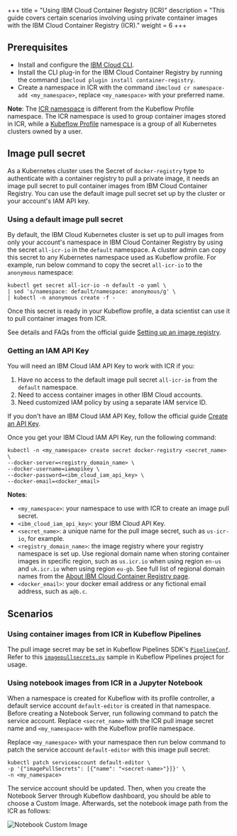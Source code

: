 +++
title = "Using IBM Cloud Container Registry (ICR)"
description = "This guide covers certain scenarios involving using private container images with the IBM Cloud Container Registry (ICR)."
weight = 6
+++

## Prerequisites

* Install and configure the [IBM Cloud CLI](https://cloud.ibm.com/docs/cli?topic=cli-getting-started).
* Install the CLI plug-in for the IBM Cloud Container Registry by running the command `ibmcloud plugin install container-registry`.
* Create a namespace in ICR with the command `ibmcloud cr namespace-add <my_namespace>`, replace `<my_namespace>` with your preferred name.

**Note**: The [ICR namespace](https://cloud.ibm.com/docs/Registry?topic=Registry-getting-started#gs_registry_namespace_add) is different from the Kubeflow Profile namespace. The ICR namespace is used to group container images stored in ICR, while a [Kubeflow Profile](/docs/components/multi-tenancy/overview/) namespace is a group of all Kubernetes clusters owned by a user.

## Image pull secret

As a Kubernetes cluster uses the Secret of `docker-registry` type to authenticate with a container registry to pull a private image, it needs an image pull secret to pull container images from IBM Cloud Container Registry. You can use the default image pull secret set up by the cluster or your account's IAM API key.

### Using a default image pull secret

By default, the IBM Cloud Kubernetes cluster is set up to pull images from only your account's namespace in IBM Cloud Container Registry by using the secret `all-icr-io` in the `default` namespace. A cluster admin can copy this secret to any Kubernetes namespace used as Kubeflow profile. For example, run below command to copy the secret `all-icr-io` to the `anonymous` namespace:

```
kubectl get secret all-icr-io -n default -o yaml \
| sed 's/namespace: default/namespace: anonymous/g' \
| kubectl -n anonymous create -f -
```

Once this secret is ready in your Kubeflow profile, a data scientist can use it to pull container images from ICR.

See details and FAQs from the official guide [Setting up an image registry](https://cloud.ibm.com/docs/containers?topic=containers-registry).

### Getting an IAM API Key

You will need an IBM Cloud IAM API Key to work with ICR if you:
1. Have no access to the default image pull secret `all-icr-io` from the `default` namespace.
2. Need to access container images in other IBM Cloud accounts.
3. Need customized IAM policy by using a separate IAM service ID.

If you don't have an IBM Cloud IAM API Key, follow the official guide [Create an API Key](https://cloud.ibm.com/docs/account?topic=account-userapikey#create_user_key).

Once you get your IBM Cloud IAM API Key, run the following command:

```
kubectl -n <my_namespace> create secret docker-registry <secret_name> \
--docker-server=<registry_domain_name> \
--docker-username=iamapikey \
--docker-password=<ibm_cloud_iam_api_key> \
--docker-email=<docker_email>
```

**Notes**:
* `<my_namespace>`: your namespace to use with ICR to create an image pull secret.
* `<ibm_cloud_iam_api_key>`: your IBM Cloud API Key.
* `<secret_name>`: a unique name for the pull image secret, such as `us-icr-io`, for example.
* `<registry_domain_name>`: the image registry where your registry namespace is set up. Use regional domain name when storing container images in specific region, such as `us.icr.io` when using region `en-us` and `uk.icr.io` when using region `eu-gb`. See full list of regional domain names from the [About IBM Cloud Container Registry page](https://cloud.ibm.com/docs/Registry?topic=Registry-registry_overview#registry_regions_local).
* `<docker_email>`: your docker email address or any fictional email address, such as `a@b.c`.

## Scenarios

### Using container images from ICR in Kubeflow Pipelines

The pull image secret may be set in Kubeflow Pipelines SDK's [`PipelineConf`](https://kubeflow-pipelines.readthedocs.io/en/latest/source/kfp.dsl.html#kfp.dsl.PipelineConf). Refer to this [`imagepullsecrets.py`](https://github.com/kubeflow/pipelines/blob/ef381aafccf916482d16774cac3b8568d06dff9e/samples/core/imagepullsecrets/imagepullsecrets.py#L55) sample in Kubeflow Pipelines project for usage.

### Using notebook images from ICR in a Jupyter Notebook

When a namespace is created for Kubeflow with its profile controller, a default service account `default-editor` is created in that namespace. Before creating a Notebook Server, run following command to patch the service account. Replace `<secret_name>` with the ICR pull image secret name and `<my_namespace>` with the Kubeflow profile namespace.

Replace `<my_namespace>` with your namespace then run below command to patch the service account `default-editor` with this image pull secret:
```SHELL
kubectl patch serviceaccount default-editor \
-p '{"imagePullSecrets": [{"name": "<secret-name>"}]}' \
-n <my_namespace>
```

The service account should be updated. Then, when you create the Notebook Server through Kubeflow dashboard, you should be able to choose a Custom Image. Afterwards, set the notebook image path from the ICR as follows:

<img src="/docs/images/ibm/notebook-custom-image.png" 
    alt="Notebook Custom Image"
    class="mt-3 mb-3 border border-info rounded">
